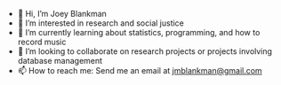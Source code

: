 - 👋 Hi, I’m Joey Blankman
- 👀 I’m interested in research and social justice
- 🌱 I’m currently learning about statistics, programming, and how to record music
- 💞️ I’m looking to collaborate on research projects or projects involving database management 
- 📫 How to reach me: Send me an email at jmblankman@gmail.com
